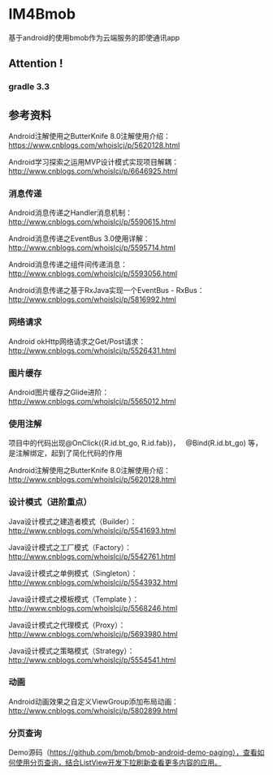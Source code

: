 # IM4Bmob
基于android的使用bmob作为云端服务的即使通讯app

## Attention !

### gradle 3.3

## 参考资料

Android注解使用之ButterKnife 8.0注解使用介绍：https://www.cnblogs.com/whoislcj/p/5620128.html

Android学习探索之运用MVP设计模式实现项目解耦：http://www.cnblogs.com/whoislcj/p/6646925.html

### 消息传递

Android消息传递之Handler消息机制：http://www.cnblogs.com/whoislcj/p/5590615.html

Android消息传递之EventBus 3.0使用详解：http://www.cnblogs.com/whoislcj/p/5595714.html

Android消息传递之组件间传递消息：http://www.cnblogs.com/whoislcj/p/5593056.html

Android消息传递之基于RxJava实现一个EventBus - RxBus：http://www.cnblogs.com/whoislcj/p/5816992.html

### 网络请求

Android okHttp网络请求之Get/Post请求：http://www.cnblogs.com/whoislcj/p/5526431.html

### 图片缓存

Android图片缓存之Glide进阶：http://www.cnblogs.com/whoislcj/p/5565012.html

### 使用注解

项目中的代码出现@OnClick({R.id.bt_go, R.id.fab})，   @Bind(R.id.bt_go) 等，是注解绑定，起到了简化代码的作用

Android注解使用之ButterKnife 8.0注解使用介绍：http://www.cnblogs.com/whoislcj/p/5620128.html

### 设计模式（进阶重点）

Java设计模式之建造者模式（Builder）：http://www.cnblogs.com/whoislcj/p/5541693.html

Java设计模式之工厂模式（Factory）：http://www.cnblogs.com/whoislcj/p/5542761.html

Java设计模式之单例模式（Singleton）：http://www.cnblogs.com/whoislcj/p/5543932.html

Java设计模式之模板模式（Template ）：http://www.cnblogs.com/whoislcj/p/5568246.html

Java设计模式之代理模式（Proxy）：http://www.cnblogs.com/whoislcj/p/5693980.html

Java设计模式之策略模式（Strategy）：http://www.cnblogs.com/whoislcj/p/5554541.html

### 动画

Android动画效果之自定义ViewGroup添加布局动画：http://www.cnblogs.com/whoislcj/p/5802899.html


### 分页查询
Demo源码（https://github.com/bmob/bmob-android-demo-paging），查看如何使用分页查询，结合ListView开发下拉刷新查看更多内容的应用。

